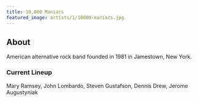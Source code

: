 ```yaml
---
title: 10,000 Maniacs
featured_image: artists/1/10000-maniacs.jpg
---
```

## About

American alternative rock band founded in 1981 in Jamestown, New York.

### Current Lineup

Mary Ramsey, John Lombardo, Steven Gustafson, Dennis Drew, Jerome Augustyniak

